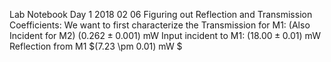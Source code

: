 Lab Notebook 
Day 1 2018 02 06
Figuring out Reflection and Transmission Coefficients:
We want to first characterize the 
Transmission for M1: 
(Also Incident for M2)
$(0.262 \pm 0.001)$ mW 
Input incident to M1: 
$(18.00 \pm 0.01 )$ mW
Reflection from M1 
$(7.23 \pm 0.01) mW $

<!--stackedit_data:
eyJoaXN0b3J5IjpbMzgyMzc4OTIyLC0yMDE1MzYxODEsLTIwNj
c1MzE3NDEsLTYzMjc2MDY3OCwtMTI5MzUyMjY0NF19
-->